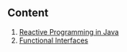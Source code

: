 ## Content

1. [Reactive Programming in Java](./content/reactive-programming.md)
2. [Functional Interfaces](./content/functional_interface.md)